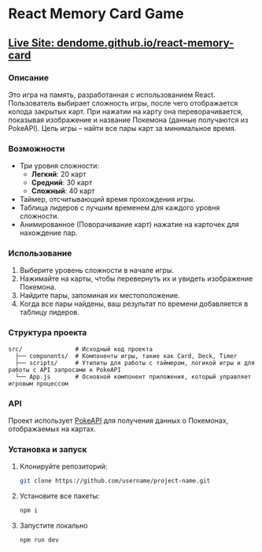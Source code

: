 # React Memory Card Game
[Live Site: dendome.github.io/react-memory-card](https://dendome.github.io/react-memory-card/)
---


### Описание
Это игра на память, разработанная с использованием React. Пользователь выбирает сложность игры, после чего отображается колода закрытых карт. При нажатии на карту она переворачивается, показывая изображение и название Покемона (данные получаются из PokeAPI). Цель игры – найти все пары карт за минимальное время.

### Возможности
- Три уровня сложности:
  - **Легкий**: 20 карт
  - **Средний**: 30 карт
  - **Сложный**: 40 карт
- Таймер, отсчитывающий время прохождения игры.
- Таблица лидеров с лучшим временем для каждого уровня сложности.
- Анимированное (Поворачивание карт) нажатие на карточек для нахождение пар.

### Использование
1. Выберите уровень сложности в начале игры.
2. Нажимайте на карты, чтобы перевернуть их и увидеть изображение Покемона.
3. Найдите пары, запоминая их местоположение.
4. Когда все пары найдены, ваш результат по времени добавляется в таблицу лидеров.

### Структура проекта
```plaintext
src/               # Исходный код проекта
  ├── components/  # Компоненты игры, такие как Card, Deck, Timer
  ├── scripts/     # Утилиты для работы с таймером, логикой игры и для работы с API запросами к PokeAPI
  └── App.js       # Основной компонент приложения, который управляет игровым процессом
```
### API
Проект использует [PokeAPI](https://pokeapi.co/) для получения данных о Покемонах, отображаемых на картах.

### Установка и запуск
1. Клонируйте репозиторий:
   ```bash
   git clone https://github.com/username/project-name.git
2. Установите все пакеты:
    ```bash
    npm i
3. Запустите локально
    ```bash
    npm run dev